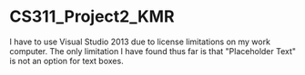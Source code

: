 # CS311_Project2_KMR
I have to use Visual Studio 2013 due to license limitations on my work computer. 
The only limitation I have found thus far is that "Placeholder Text" is not an option for text boxes.
